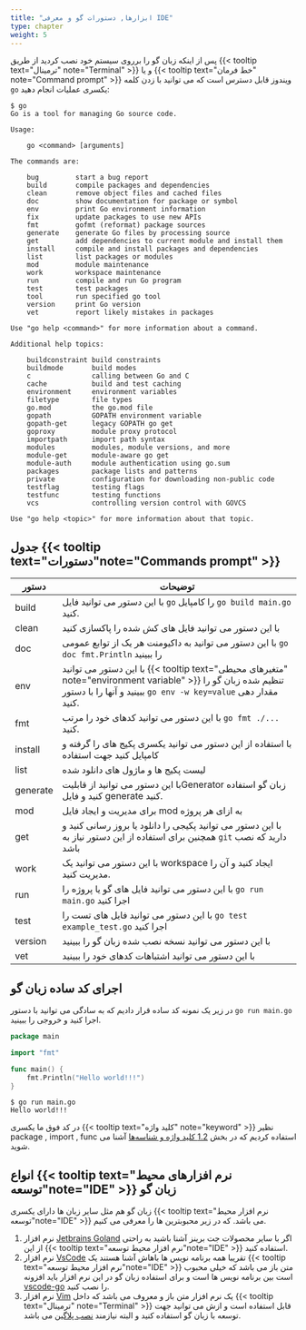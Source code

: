 ```yaml
---
title: "ابزارها, دستورات گو و معرفی IDE"
type: chapter
weight: 5
---
```


پس از اینکه زبان گو را برروی سیستم خود نصب کردید از طریق {{< tooltip text="ترمینال" note="Terminal" >}} و یا  {{< tooltip text="خط فرمان" note="Command prompt" >}}  ویندوز قابل دسترس است که می توانید با زدن کلمه `go` یکسری عملیات انجام دهید:

```shell
$ go
Go is a tool for managing Go source code.

Usage:

	go <command> [arguments]

The commands are:

	bug         start a bug report
	build       compile packages and dependencies
	clean       remove object files and cached files
	doc         show documentation for package or symbol
	env         print Go environment information
	fix         update packages to use new APIs
	fmt         gofmt (reformat) package sources
	generate    generate Go files by processing source
	get         add dependencies to current module and install them
	install     compile and install packages and dependencies
	list        list packages or modules
	mod         module maintenance
	work        workspace maintenance
	run         compile and run Go program
	test        test packages
	tool        run specified go tool
	version     print Go version
	vet         report likely mistakes in packages

Use "go help <command>" for more information about a command.

Additional help topics:

	buildconstraint build constraints
	buildmode       build modes
	c               calling between Go and C
	cache           build and test caching
	environment     environment variables
	filetype        file types
	go.mod          the go.mod file
	gopath          GOPATH environment variable
	gopath-get      legacy GOPATH go get
	goproxy         module proxy protocol
	importpath      import path syntax
	modules         modules, module versions, and more
	module-get      module-aware go get
	module-auth     module authentication using go.sum
	packages        package lists and patterns
	private         configuration for downloading non-public code
	testflag        testing flags
	testfunc        testing functions
	vcs             controlling version control with GOVCS

Use "go help <topic>" for more information about that topic.
```

## جدول  {{< tooltip text="دستورات"note="Commands prompt" >}}

|  دستور      | توضیحات                                                     |
|---------|-----------------------------------------------------------------|
| build | با این دستور می توانید فایل `go` را کامپایل `go build main.go` کنید.    |
| clean | با این دستور می توانید فایل های کش شده را پاکسازی کنید    |
| doc | با این دستور می توانید به داکیومنت هر یک از توابع عمومی `go doc fmt.Println` را ببینید    |
| env | با این دستور می توانید {{< tooltip text="متغیرهای محیطی" note="environment variable" >}} تنظیم شده زبان گو را ببینید و آنها را با دستور `go env -w key=value` مقدار دهی کنید.    |
| fmt | با این دستور می توانید کدهای خود را مرتب `go fmt ./...` کنید.    |
| install | با استفاده از این دستور می توانید یکسری پکیج های را گرفته و کامپایل کنید جهت استفاده    |
| list | لیست پکیج ها و ماژول های دانلود شده   |
| generate | با این دستور می توانید از قابلیتGenerator زبان گو استفاده کنید و فایل generate کنید.    |
| mod | برای مدیریت و ایجاد فایل mod به ازای هر پروژه    |
| get | با این دستور می توانید پکیجی را دانلود یا بروز رسانی کنید و همچنین برای استفاده از این دستور نیاز به `git` دارید که نصب باشد   |
| work | با این دستور می توانید یک workspace ایجاد کنید و آن را مدیریت کنید.   |
| run | با این دستور می توانید فایل های گو یا پروژه را `go run main.go` اجرا کنید   |
| test | با این دستور می توانید فایل های تست را `go test example_test.go` اجرا کنید   |
| version | با این دستور می توانید نسخه نصب شده زبان گو را ببینید  |
| vet | با این دستور می توانید اشتباهات کدهای خود را ببینید  |


## اجرای کد ساده زبان گو

در زیر یک نمونه کد ساده قرار دادیم که به سادگی می توانید با دستور `go run main.go` اجرا کنید و خروجی را ببینید.

```go
package main

import "fmt"

func main() {
    fmt.Println("Hello world!!!")
}
```

```shell
$ go run main.go
Hello world!!!
```

 در کد فوق ما یکسری {{< tooltip text="کلید واژه" note="keyword" >}}  نظیر package , import , func استفاده کردیم که در بخش [1.2 کلید واژه و شناسه‌ها](https://book.gofarsi.ir/chapter-1/go-built-in-keywords-identifiers/) آشنا می شوید.

## انواع {{< tooltip text="نرم افزارهای محیط توسعه"note="IDE" >}} زبان گو

زبان گو هم مثل سایر زبان ها دارای یکسری {{< tooltip text="نرم افزار محیط توسعه"note="IDE" >}} می باشد. که در زیر محبوبترین ها را معرفی می کنیم.

1. نرم افزار [Jetbrains Goland](https://www.jetbrains.com/go/) اگر با سایر محصولات جت برینز آشنا باشید به راحتی از این  {{< tooltip text="نرم افزار محیط توسعه"note="IDE" >}}  استفاده کنید.
2. نرم افزار [VsCode](https://code.visualstudio.com/) تقریبا همه برنامه نویس ها باهاش آشنا هستند یک  {{< tooltip text="نرم افزار محیط توسعه"note="IDE" >}} متن باز می باشد که خیلی محبوب است بین برنامه نویس ها است و برای استفاده زبان گو در این نرم افزار باید افزونه[ vscode-go](https://code.visualstudio.com/docs/languages/go) را نصب کنید.
3. نرم افزار [Vim](https://www.vim.org/) یک نرم افزار متن باز و معروف می باشد که داخل  {{< tooltip text="ترمینال" note="Terminal" >}} قابل استفاده است و ازش می توانید جهت توسعه با زبان گو استفاده کنید و البته نیازمند [نصب پلاگین](https://github.com/fatih/vim-go) می باشد.
